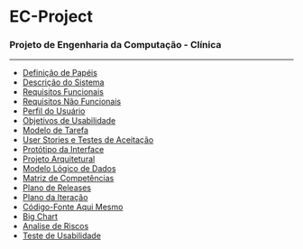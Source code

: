 <h1>EC-Project</h1>
<h3>Projeto de Engenharia da Computação - Clínica</h3>
<hr>
<ul>
  <li><a href="https://docs.google.com/document/d/1OT3Bnj4pqH_qh2i59x1jAgVmpE3IT_cQGXPYRQVbo5U/edit">Definição de Papéis</a></li>
  <li><a href="https://docs.google.com/document/d/1vFDWE5FiFVzahCbX9BVGC_skM5Gs-ynnxgl00zyQBRQ/edit?usp=sharing">Descrição do Sistema</a></li>
  <li><a href="https://docs.google.com/document/d/1C9LCXwGyiuckhepwHe1_EewcHcIkj1sikBYPmMR63-0/edit?usp=sharing">Requisitos Funcionais</a></li>
  <li><a href="https://docs.google.com/document/d/1kqsTfyCfEJ5TkfWhFkhnw0n7VagaWAin0W_QYyh3APE/edit?usp=sharing">Requisitos Não Funcionais</a></li>
  <li><a href="">Perfil do Usuário</a></li>
  <li><a href="">Objetivos de Usabilidade</a></li>
  <li><a href="">Modelo de Tarefa</a></li>
  <li><a href="">User Stories e Testes de Aceitação</a></li>
  <li><a href="">Protótipo da Interface</a></li>
  <li><a href="">Projeto Arquitetural</a></li>
  <li><a href="">Modelo Lógico de Dados</a></li>
  <li><a href="">Matriz de Competências</a></li>
  <li><a href="">Plano de Releases</a></li>
  <li><a href="">Plano da Iteração</a></li>
  <li><a href="https://github.com/JonathasNJohnny/EC-Project">Código-Fonte Aqui Mesmo</a></li>
  <li><a href="">Big Chart</a></li>
  <li><a href="">Analise de Riscos</a></li>
  <li><a href="">Teste de Usabilidade</a></li>
</ul>



